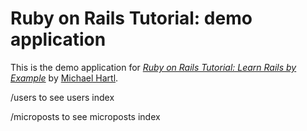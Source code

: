 # Ruby on Rails Tutorial: demo application

This is the demo application for [*Ruby on Rails Tutorial: Learn Rails by Example*](http://railstutorial.org/) by [Michael Hartl](http://michaelhartl.com/).

/users to see users index

/microposts to see microposts index